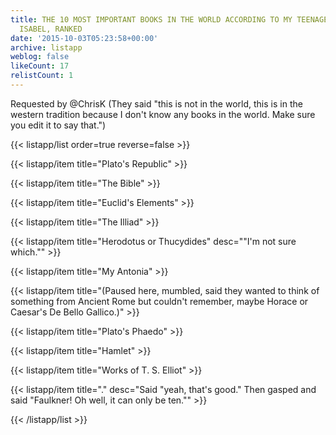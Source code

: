 ```yaml
---
title: THE 10 MOST IMPORTANT BOOKS IN THE WORLD ACCORDING TO MY TEENAGE CHILD,
  ISABEL, RANKED
date: '2015-10-03T05:23:58+00:00'
archive: listapp
weblog: false
likeCount: 17
relistCount: 1
---
```


Requested by @ChrisK (They said "this is not in the world, this is in the western tradition because I don't know any books in the world. Make sure you edit it to say that.")

<!--more-->

{{< listapp/list order=true reverse=false >}}

   {{< listapp/item title="Plato's Republic" >}}

   {{< listapp/item title="The Bible" >}}

   {{< listapp/item title="Euclid's Elements" >}}

   {{< listapp/item title="The Illiad" >}}

   {{< listapp/item title="Herodotus or Thucydides"
      desc="\"I'm not sure which.\"" >}}

   {{< listapp/item title="My Antonia" >}}

   {{< listapp/item title="(Paused here, mumbled, said they wanted to think of something from Ancient Rome but couldn't remember, maybe Horace or Caesar's De Bello Gallico.)" >}}

   {{< listapp/item title="Plato's Phaedo" >}}

   {{< listapp/item title="Hamlet" >}}

   {{< listapp/item title="Works of T. S. Elliot" >}}

   {{< listapp/item title="."
      desc="Said \"yeah, that's good.\" Then gasped and said \"Faulkner! Oh well, it can only be ten.\"" >}}

{{< /listapp/list >}}
